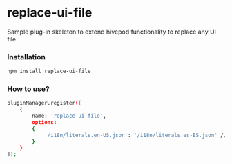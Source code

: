 # replace-ui-file
Sample plug-in skeleton to extend hivepod functionality to replace any UI file

### Installation
```sh
npm install replace-ui-file
```

### How to use?
```sh
pluginManager.register([
    {
        name: 'replace-ui-file', 
        options:
        {
            '/i18n/literals.en-US.json': '/i18n/literals.es-ES.json' //Replace the English translation with the Spanish translation
        }
    }
]);	
```